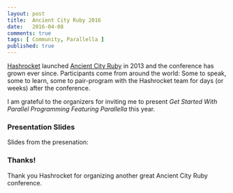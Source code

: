 ```yaml
---
layout: post
title:  Ancient City Ruby 2016
date:   2016-04-08
comments: true
tags: [ Community, Parallella ]
published: true
---
```

 
[Hashrocket](http://hashrocket.com) launched [Ancient City Ruby](http://www.ancientcityruby.com/) in 2013 and the conference has grown ever since. Participants come from around the world: Some to speak, some to learn, some to pair-program with the Hashrocket team for days (or weeks) after the conference.
 
I am grateful to the organizers for inviting me to present _Get Started With Parallel Programming Featuring Parallella_ this year. 

<!--more-->

### Presentation Slides

Slides from the presenation:

<center><script async class="speakerdeck-embed" data-id="ac573691308d47c7a64ca2e015afde9c" data-ratio="1.77777777777778" src="//speakerdeck.com/assets/embed.js"></script></center>

### Thanks!

Thank you Hashrocket for organizing another great Ancient City Ruby conference.

